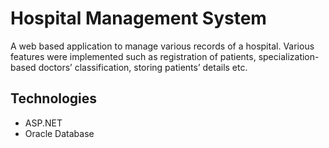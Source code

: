 # Hospital Management System

A web based application to manage various records of a hospital. Various features were implemented such as registration of patients, specialization-based doctors’ classification, storing patients’ details etc. 

## Technologies 

- ASP.NET
- Oracle Database
